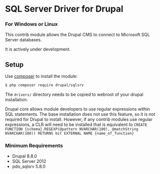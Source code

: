 SQL Server Driver for Drupal
=====================

### For Windows or Linux

This contrib module allows the Drupal CMS to connect to Microsoft SQL Server databases.

It is actively under development.

Setup
-----

Use [composer](http://getcomposer.org) to install the module:

```bash
$ php composer require drupal/sqlsrv
```

The `drivers/` directory needs to be copied to webroot of your drupal installation.

Drupal core allows module developers to use regular expressions within SQL statements. The base installation does not use this feature, so it is not required for Drupal to install. However, if any contrib modules use regular expressions, a CLR will need to be installed that is equivalent to  `CREATE FUNCTION {schema}.REGEXP(@pattern NVARCHAR(100), @matchString NVARCHAR(100)) RETURNS bit EXTERNAL NAME {name_of_function}`

### Minimum Requirements
 * Drupal 8.8.0
 * SQL Server 2012
 * pdo_sqlsrv 5.8.0
